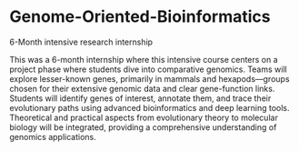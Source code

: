 # Genome-Oriented-Bioinformatics
6-Month intensive research internship

This was a 6-month internship where this intensive course centers on a project phase where students dive into comparative genomics. Teams will explore lesser-known genes, primarily in mammals and hexapods—groups chosen for their extensive genomic data and clear gene-function links. Students will identify genes of interest, annotate them, and trace their evolutionary paths using advanced bioinformatics and deep learning tools. Theoretical and practical aspects from evolutionary theory to molecular biology will be integrated, providing a comprehensive understanding of genomics applications.
